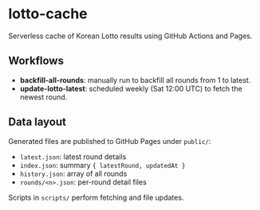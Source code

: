 # lotto-cache

Serverless cache of Korean Lotto results using GitHub Actions and Pages.

## Workflows
- **backfill-all-rounds**: manually run to backfill all rounds from 1 to latest.
- **update-lotto-latest**: scheduled weekly (Sat 12:00 UTC) to fetch the newest round.

## Data layout
Generated files are published to GitHub Pages under `public/`:
- `latest.json`: latest round details
- `index.json`: summary `{ latestRound, updatedAt }`
- `history.json`: array of all rounds
- `rounds/<n>.json`: per-round detail files

Scripts in `scripts/` perform fetching and file updates.
